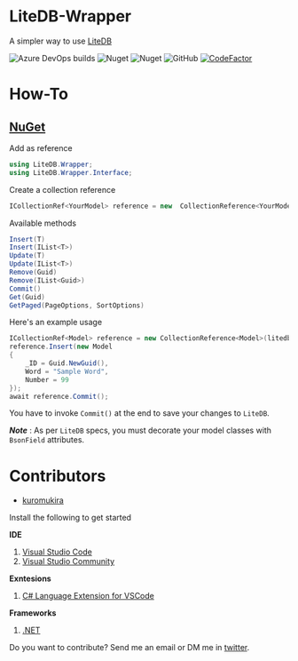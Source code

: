 # LiteDB-Wrapper
A simpler way to use [LiteDB](https://github.com/mbdavid/LiteDB)

![Azure DevOps builds](https://img.shields.io/azure-devops/build/norgelera/277d6eba-8304-42f5-8471-77737cf8ec7f/8.svg)
![Nuget](https://img.shields.io/nuget/dt/LiteDB.Wrapper)
![Nuget](https://img.shields.io/nuget/v/LiteDB.Wrapper)
![GitHub](https://img.shields.io/github/license/kuromukira/LiteDB.Wrapper)
[![CodeFactor](https://www.codefactor.io/repository/github/kuromukira/litedb.wrapper/badge)](https://www.codefactor.io/repository/github/kuromukira/litedb.wrapper)

# How-To

## [NuGet](https://www.nuget.org/packages/LiteDB.Wrapper/)

Add as reference
```c#
using LiteDB.Wrapper;
using LiteDB.Wrapper.Interface;
```

Create a collection reference
```c#
ICollectionRef<YourModel> reference = new  CollectionReference<YourModel>("mydatabase.db", "my_collection");
```

Available methods
```c#
Insert(T)
Insert(IList<T>)
Update(T)
Update(IList<T>)
Remove(Guid)
Remove(IList<Guid>)
Commit()
Get(Guid)
GetPaged(PageOptions, SortOptions)
```

Here's an example usage
```c#
ICollectionRef<Model> reference = new CollectionReference<Model>(litedbloc, "insert_collection");
reference.Insert(new Model
{
	_ID = Guid.NewGuid(),
	Word = "Sample Word",
	Number = 99
});
await reference.Commit();
```
You have to invoke ```Commit()``` at the end to save your changes to ```LiteDB```.

***Note*** : As per ``` LiteDB ``` specs, you must decorate your model classes with ```BsonField``` attributes.

# Contributors
- [kuromukira](https://www.twitter.com/norgelera)

Install the following to get started

**IDE**
1. [Visual Studio Code](https://code.visualstudio.com/) 
2. [Visual Studio Community](https://visualstudio.microsoft.com/downloads/)

**Exntesions**
1. [C# Language Extension for VSCode](https://marketplace.visualstudio.com/items?itemName=ms-vscode.csharp)

**Frameworks**
1. [.NET](https://www.microsoft.com/net/download)


Do you want to contribute? Send me an email or DM me in [twitter](https://www.twitter.com/norgelera).
